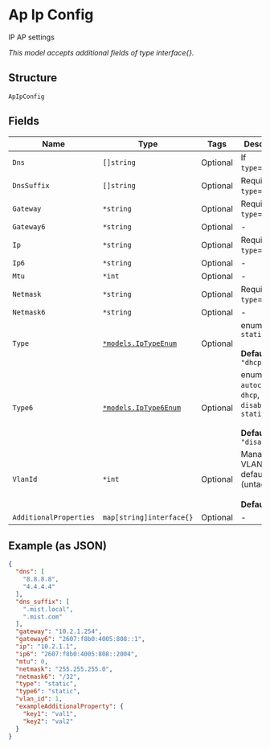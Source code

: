
# Ap Ip Config

IP AP settings

*This model accepts additional fields of type interface{}.*

## Structure

`ApIpConfig`

## Fields

| Name | Type | Tags | Description |
|  --- | --- | --- | --- |
| `Dns` | `[]string` | Optional | If `type`==`static` |
| `DnsSuffix` | `[]string` | Optional | Required if `type`==`static` |
| `Gateway` | `*string` | Optional | Required if `type`==`static` |
| `Gateway6` | `*string` | Optional | - |
| `Ip` | `*string` | Optional | Required if `type`==`static` |
| `Ip6` | `*string` | Optional | - |
| `Mtu` | `*int` | Optional | - |
| `Netmask` | `*string` | Optional | Required if `type`==`static` |
| `Netmask6` | `*string` | Optional | - |
| `Type` | [`*models.IpTypeEnum`](../../doc/models/ip-type-enum.md) | Optional | enum: `dhcp`, `static`<br><br>**Default**: `"dhcp"` |
| `Type6` | [`*models.IpType6Enum`](../../doc/models/ip-type-6-enum.md) | Optional | enum: `autoconf`, `dhcp`, `disabled`, `static`<br><br>**Default**: `"disabled"` |
| `VlanId` | `*int` | Optional | Management VLAN id, default is 1 (untagged)<br><br>**Default**: `1` |
| `AdditionalProperties` | `map[string]interface{}` | Optional | - |

## Example (as JSON)

```json
{
  "dns": [
    "8.8.8.8",
    "4.4.4.4"
  ],
  "dns_suffix": [
    ".mist.local",
    ".mist.com"
  ],
  "gateway": "10.2.1.254",
  "gateway6": "2607:f8b0:4005:808::1",
  "ip": "10.2.1.1",
  "ip6": "2607:f8b0:4005:808::2004",
  "mtu": 0,
  "netmask": "255.255.255.0",
  "netmask6": "/32",
  "type": "static",
  "type6": "static",
  "vlan_id": 1,
  "exampleAdditionalProperty": {
    "key1": "val1",
    "key2": "val2"
  }
}
```

